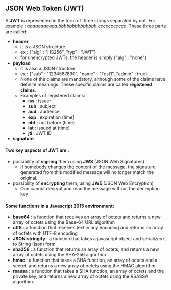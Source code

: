 ## JSON Web Token (JWT)


A **JWT** is represented in the form of three strings separated by dot. For example : *aaaaaaaaaaa.bbbbbbbbbbbbbb.ccccccccccc*. These three parts are called:  
* **header**
  * it is a JSON structure
  * ex : {"alg" : "HS256", "typ" : "JWT"}
  * for unencrypted JWTs, the header is simply {"alg" : "none"}
* **payload**
  * it is also a JSON structure
  * ex : {"sub" : "1234567890", "name" : "Test1", "admin" : true}
  * None of the claims are mandatory, although some of the claims have definite meanings. These specific claims are called **registered claims**.
  * Examples of registered claims:   
    * **iss** : issuer
    * **sub** : subject
    * **aud** : audience
    * **exp** : expiration (time)
    * **nbf** : not before (time)
    * **iat** : issued at (time)
    * **jti** : JWT ID
* **signature**

#### Two key aspects of JWT are :
* possibility of **signing** them using **JWS** (JSON Web Signatures) 
  * If somebody changes the content of the message, the signature generated from this modified message will no longer match the original.
* possibility of **encrypting** them, using **JWE** (JSON Web Encryption)
  * One cannot decrypt and read the message without the decryption key     
  
#### Some functions in a Javascript 2015 environment:   
* **base64** : a function that receives an array of octets and returns a new array of octets using the Base-64 URL algorithm
* **utf8** : a function that receives text in any encoding and returns an array of octets with UTF-8 encoding
* **JSON.stringify** : a function that takes a javascript object and serializes it to String (json) form
* **sha256** : a function that returns an array of octets, and returns a new array of octets using the SHA-256 algorithm
* **hmac** : a function that takes a SHA function, an array of octets and a secret, and returns a new array of octets using the HMAC algorithm
* **rsassa** : a function that takes a SHA function, an array of octets and the private key, and returns a new array of octets using the RSASSA algorithm.
